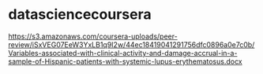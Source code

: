 # datasciencecoursera
https://s3.amazonaws.com/coursera-uploads/peer-review/iSxVEG07EeW3YxLB1q9I2w/44ec18419041291756dfc0896a0e7c0b/Variables-associated-with-clinical-activity-and-damage-accrual-in-a-sample-of-Hispanic-patients-with-systemic-lupus-erythematosus.docx
